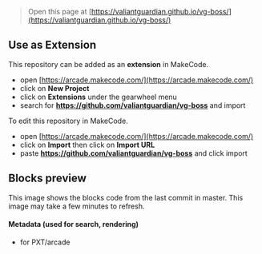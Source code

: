  


> Open this page at [https://valiantguardian.github.io/vg-boss/](https://valiantguardian.github.io/vg-boss/)

## Use as Extension

This repository can be added as an **extension** in MakeCode.

* open [https://arcade.makecode.com/](https://arcade.makecode.com/)
* click on **New Project**
* click on **Extensions** under the gearwheel menu
* search for **https://github.com/valiantguardian/vg-boss** and import



To edit this repository in MakeCode.

* open [https://arcade.makecode.com/](https://arcade.makecode.com/)
* click on **Import** then click on **Import URL**
* paste **https://github.com/valiantguardian/vg-boss** and click import

## Blocks preview

This image shows the blocks code from the last commit in master.
This image may take a few minutes to refresh.



#### Metadata (used for search, rendering)

* for PXT/arcade
<script src="https://makecode.com/gh-pages-embed.js"></script><script>makeCodeRender("{{ site.makecode.home_url }}", "{{ site.github.owner_name }}/{{ site.github.repository_name }}");</script>
